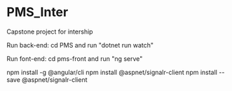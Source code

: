 # PMS_Inter
Capstone project for intership

Run back-end: cd PMS and run "dotnet run watch"

Run font-end: cd pms-front and run "ng serve"

npm install -g @angular/cli
npm install @aspnet/signalr-client
npm install --save @aspnet/signalr-client
